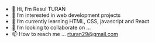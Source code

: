 - 👋 Hi, I’m Resul TURAN
- 👀 I’m interested in web development projects
- 🌱 I’m currently learning HTML, CSS, javascript and React
- 💞️ I’m looking to collaborate on ...
- 📫 How to reach me ... rturan29@gmail.com

<!---
rturan29/rturan29 is a ✨ special ✨ repository because its `README.md` (this file) appears on your GitHub profile.
You can click the Preview link to take a look at your changes.
--->

